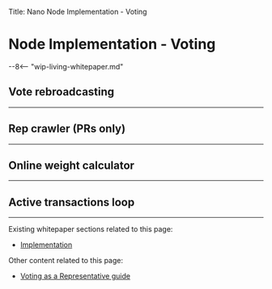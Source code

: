 Title: Nano Node Implementation - Voting

# Node Implementation - Voting

--8<-- "wip-living-whitepaper.md"

## Vote rebroadcasting

---

## Rep crawler (PRs only)

---

## Online weight calculator

---

## Active transactions loop

---

Existing whitepaper sections related to this page:

* [Implementation](/whitepaper/english/#implementation)

Other content related to this page:

* [Voting as a Representative guide](../running-a-node/voting-as-a-representative.md)
